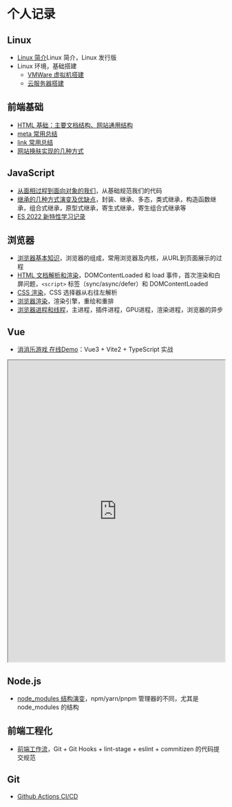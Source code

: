 # 个人记录

## Linux

- [Linux 简介](!./../../basic/Linux/start/intro.md)Linux 简介，Linux 发行版
- Linux 环境，基础搭建
  - [VMWare 虚拟机搭建](!./../../basic/Linux/env/vmware.md)
  - [云服务器搭建](!./../../basic/Linux/env/cloudserver.md)

## 前端基础

- [HTML 基础：主要文档结构、网站通用结构](!./../HTML/start.md)
- [meta 常用总结](!./../HTML/metaAll.md)
- [link 常用总结](!./../HTML/linkAll.md)
- [网站换肤实现的几种方式](!./../CSS/application/style.md)

## JavaScript

- [从面相过程到面向对象的我们](!./../JavaScript/designPatterns/basic.md)，从基础规范我们的代码
- [继承的几种方式演变及优缺点](!./../JavaScript/designPatterns/oop.md)，封装、继承、多态，类式继承，构造函数继承，组合式继承，原型式继承，寄生式继承，寄生组合式继承等
- [ES 2022 新特性学习记录](!./../ES6/es2022.md)

## 浏览器

- [浏览器基本知识](!./../Browser/start.md)，浏览器的组成，常用浏览器及内核，从URL到页面展示的过程
- [HTML 文档解析和渲染](!./../Browser/htmlRender.md)，DOMContentLoaded 和 load 事件，首次渲染和白屏问题，`<script>` 标签（sync/async/defer）和 DOMContentLoaded
- [CSS 渲染](!./../Browser/cssRender.md)，CSS 选择器从右往左解析
- [浏览器渲染](!./../Browser/render.md)，渲染引擎，重绘和重排
- [浏览器进程和线程](!./../Browser/thread.md)，主进程，插件进程，GPU进程，渲染进程，浏览器的异步

## Vue

- [消消乐游戏 在线Demo](http://wangzhije.github.io/xxl/)：Vue3 + Vite2 + TypeScript 实战
<iframe src="http://wangzhije.github.io/xxl/" style="width: 100%;height: 700px;"></iframe>

## Node.js

- [node_modules 结构演变](!./../Node/package/nodeModules.md)，npm/yarn/pnpm 管理器的不同，尤其是 node_modules 的结构

## 前端工程化

- [前端工作流](!./../Project/workflow.md)，Git + Git Hooks + lint-stage + eslint + commitizen 的代码提交规范


## Git

- [Github Actions CI/CD](./../common/Git/github/actions.md)
